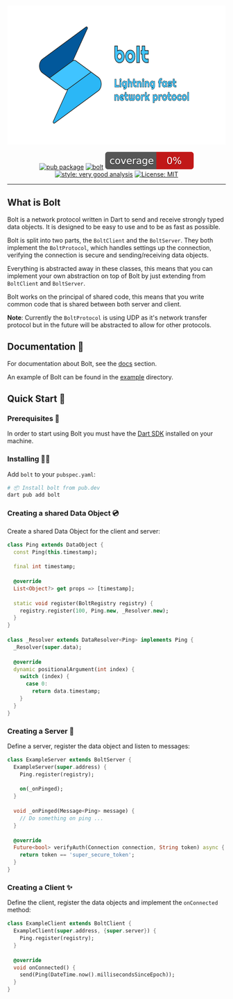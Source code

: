 <p align="center">
<img src="https://raw.githubusercontent.com/wolfenrain/bolt/main/assets/bolt_full.png" height="320" alt="bolt logo" />
</p>

<p align="center">
<a href="https://github.com/wolfenrain/bolt"><img src="https://img.shields.io/pub/v/bolt.svg" alt="pub package"></a>
<a href="https://github.com/wolfenrain/bolt/actions"><img src="https://github.com/wolfenrain/bolt/actions/workflows/main.yaml/badge.svg" alt="bolt"></a>
<a href="https://github.com/wolfenrain/bolt/actions"><img src="https://raw.githubusercontent.com/wolfenrain/bolt/main/coverage_badge.svg" alt="coverage"></a>
<a href="https://pub.dev/packages/very_good_analysis"><img src="https://img.shields.io/badge/style-very_good_analysis-B22C89.svg" alt="style: very good analysis"></a>
<a href="https://opensource.org/licenses/MIT"><img src="https://img.shields.io/badge/license-MIT-purple.svg" alt="License: MIT"></a>
</p>

---

## What is Bolt

Bolt is a network protocol written in Dart to send and receive strongly typed data objects. It is designed to be easy to use and to be as fast as possible.

Bolt is split into two parts, the `BoltClient` and the `BoltServer`. They both implement the `BoltProtocol`, which handles settings up the connection, verifying the connection is secure and sending/receiving data objects.
 
Everything is abstracted away in these classes, this means that you can implement your own abstraction on top of Bolt by just extending from `BoltClient` and `BoltServer`.

Bolt works on the principal of shared code, this means that you write common code that is shared between both server and client. 

**Note**: Currently the `BoltProtocol` is using UDP as it's network transfer protocol but in the future will be abstracted to allow for other protocols.

## Documentation 📝

For documentation about Bolt, see the [docs](https://github.com/wolfenrain/bolt/tree/main/docs) section.

An example of Bolt can be found in the [example](https://github.com/wolfenrain/bolt/tree/main/example) directory.

## Quick Start 🚀

### Prerequisites 📝

In order to start using Bolt you must have the [Dart SDK][dart_install_link] installed on your machine.

### Installing 🧑‍💻

Add `bolt` to your `pubspec.yaml`:

```sh
# 📦 Install bolt from pub.dev
dart pub add bolt
```

### Creating a shared Data Object 💿

Create a shared Data Object for the client and server:

```dart
class Ping extends DataObject {
  const Ping(this.timestamp);

  final int timestamp;

  @override
  List<Object?> get props => [timestamp];

  static void register(BoltRegistry registry) {
    registry.register(100, Ping.new, _Resolver.new);
  }
}

class _Resolver extends DataResolver<Ping> implements Ping {
  _Resolver(super.data);

  @override
  dynamic positionalArgument(int index) {
    switch (index) {
      case 0:
        return data.timestamp;
    }
  }
}

```

### Creating a Server 🏁

Define a server, register the data object and listen to messages:

```dart
class ExampleServer extends BoltServer {
  ExampleServer(super.address) {
    Ping.register(registry);

    on(_onPinged);
  }

  void _onPinged(Message<Ping> message) {
    // Do something on ping ...
  }

  @override
  Future<bool> verifyAuth(Connection connection, String token) async {
    return token == 'super_secure_token';
  }
}
```

### Creating a Client ✨

Define the client, register the data objects and implement the `onConnected` method:

```dart
class ExampleClient extends BoltClient {
  ExampleClient(super.address, {super.server}) {
    Ping.register(registry);
  }

  @override
  void onConnected() {
    send(Ping(DateTime.now().millisecondsSinceEpoch));
  }
}
```

[dart_install_link]: https://dart.dev/get-dart
[license_badge]: https://img.shields.io/badge/license-MIT-blue.svg
[license_link]: https://opensource.org/licenses/MIT
[very_good_analysis_badge]: https://img.shields.io/badge/style-very_good_analysis-B22C89.svg
[very_good_analysis_link]: https://pub.dev/packages/very_good_analysis
